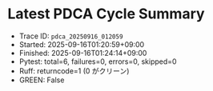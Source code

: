 # Latest PDCA Cycle Summary

- Trace ID: `pdca_20250916_012059`
- Started: 2025-09-16T01:20:59+09:00
- Finished: 2025-09-16T01:24:14+09:00
- Pytest: total=6, failures=0, errors=0, skipped=0
- Ruff: returncode=1 (0 がクリーン)
- GREEN: False
